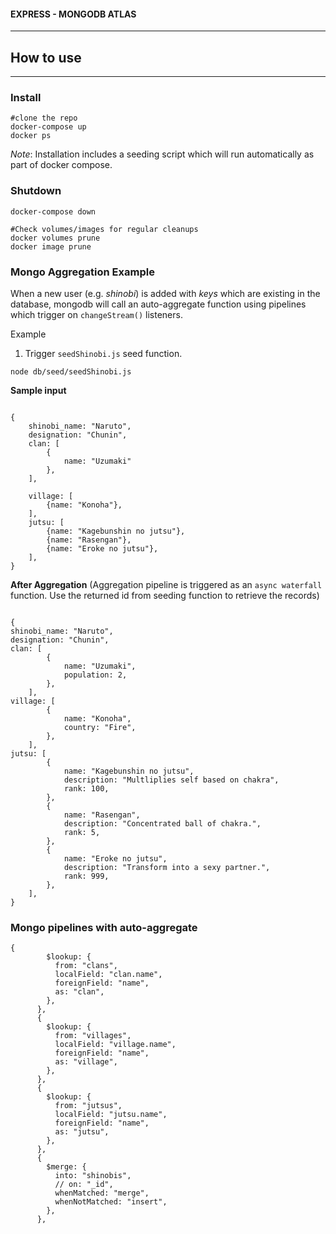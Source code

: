 #### EXPRESS - MONGODB ATLAS

---

## How to use

---

### Install

```
#clone the repo
docker-compose up
docker ps
```

_Note_: Installation includes a seeding script which will run automatically as part of docker compose.

### Shutdown

```
docker-compose down

#Check volumes/images for regular cleanups
docker volumes prune
docker image prune
```

### Mongo Aggregation Example

When a new user (e.g. _shinobi_) is added with _keys_ which are existing in the database, mongodb will call an auto-aggregate function using pipelines which trigger on `changeStream()` listeners.

Example

1. Trigger `seedShinobi.js` seed function.

```
node db/seed/seedShinobi.js
```

**Sample input**

```

{
	shinobi_name: "Naruto",
	designation: "Chunin",
	clan: [
		{
			name: "Uzumaki"
		},
	],

	village: [
		{name: "Konoha"},
	],
	jutsu: [
		{name: "Kagebunshin no jutsu"},
		{name: "Rasengan"},
		{name: "Eroke no jutsu"},
	],
}
```

**After Aggregation**
(Aggregation pipeline is triggered as an `async waterfall` function. Use the returned id from seeding function to retrieve the records)

```

{
shinobi_name: "Naruto",
designation: "Chunin",
clan: [
		{
			name: "Uzumaki",
			population: 2,
		},
	],
village: [
		{
			name: "Konoha",
			country: "Fire",
		},
	],
jutsu: [
		{
			name: "Kagebunshin no jutsu",
			description: "Multliplies self based on chakra",
			rank: 100,
		},
		{
			name: "Rasengan",
			description: "Concentrated ball of chakra.",
			rank: 5,
		},
		{
			name: "Eroke no jutsu",
			description: "Transform into a sexy partner.",
			rank: 999,
		},
	],
}
```

### Mongo pipelines with auto-aggregate

```
{
        $lookup: {
          from: "clans",
          localField: "clan.name",
          foreignField: "name",
          as: "clan",
        },
      },
      {
        $lookup: {
          from: "villages",
          localField: "village.name",
          foreignField: "name",
          as: "village",
        },
      },
      {
        $lookup: {
          from: "jutsus",
          localField: "jutsu.name",
          foreignField: "name",
          as: "jutsu",
        },
      },
      {
        $merge: {
          into: "shinobis",
          // on: "_id",
          whenMatched: "merge",
          whenNotMatched: "insert",
        },
      },
```
